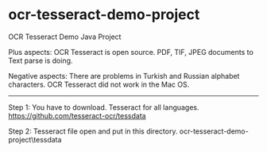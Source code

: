 # ocr-tesseract-demo-project
OCR Tesseract Demo Java Project 


Plus aspects:
OCR Tesseract is open source.
PDF, TIF, JPEG documents to Text parse is doing.

Negative aspects:
There are problems in Turkish and Russian alphabet characters.
OCR Tesseract did not work in the Mac OS.

-------------------------------------------------

Step 1: You have to download. Tesseract for all languages. 
https://github.com/tesseract-ocr/tessdata 


Step 2: Tesseract file open and put in this directory.
ocr-tesseract-demo-project\tessdata
